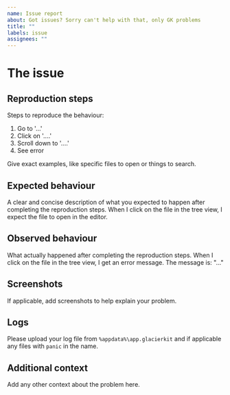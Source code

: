```yaml
---
name: Issue report
about: Got issues? Sorry can't help with that, only GK problems
title: ""
labels: issue
assignees: ""
---
```


# The issue

## Reproduction steps

Steps to reproduce the behaviour:

1. Go to '...'
2. Click on '....'
3. Scroll down to '....'
4. See error

Give exact examples, like specific files to open or things to search.

## Expected behaviour

A clear and concise description of what you expected to happen after completing the reproduction steps.
When I click on the file in the tree view, I expect the file to open in the editor.

## Observed behaviour

What actually happened after completing the reproduction steps.
When I click on the file in the tree view, I get an error message. The message is: "..."

## Screenshots

If applicable, add screenshots to help explain your problem.

## Logs

Please upload your log file from `%appdata%\app.glacierkit` and if applicable any files with `panic` in the name.

## Additional context

Add any other context about the problem here.
